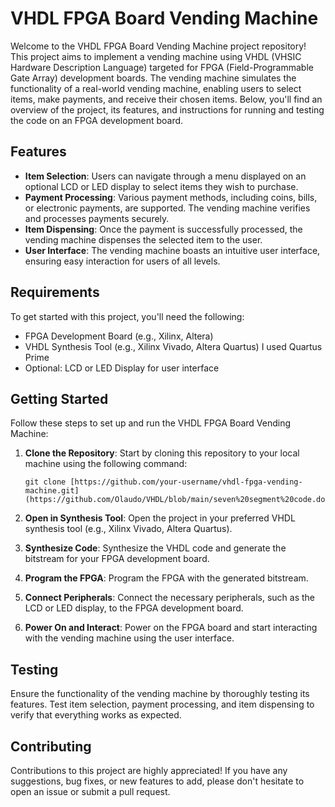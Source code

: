 
# VHDL FPGA Board Vending Machine

Welcome to the VHDL FPGA Board Vending Machine project repository! This project aims to implement a vending machine using VHDL (VHSIC Hardware Description Language) targeted for FPGA (Field-Programmable Gate Array) development boards. The vending machine simulates the functionality of a real-world vending machine, enabling users to select items, make payments, and receive their chosen items. Below, you'll find an overview of the project, its features, and instructions for running and testing the code on an FPGA development board.

## Features

- **Item Selection**: Users can navigate through a menu displayed on an optional LCD or LED display to select items they wish to purchase.
- **Payment Processing**: Various payment methods, including coins, bills, or electronic payments, are supported. The vending machine verifies and processes payments securely.
- **Item Dispensing**: Once the payment is successfully processed, the vending machine dispenses the selected item to the user.
- **User Interface**: The vending machine boasts an intuitive user interface, ensuring easy interaction for users of all levels.

## Requirements

To get started with this project, you'll need the following:

- FPGA Development Board (e.g., Xilinx, Altera)
- VHDL Synthesis Tool (e.g., Xilinx Vivado, Altera Quartus) I used Quartus Prime
- Optional: LCD or LED Display for user interface

## Getting Started

Follow these steps to set up and run the VHDL FPGA Board Vending Machine:

1. **Clone the Repository**: Start by cloning this repository to your local machine using the following command:
   ```
   git clone [https://github.com/your-username/vhdl-fpga-vending-machine.git](https://github.com/Olaudo/VHDL/blob/main/seven%20segment%20code.docx)
   ```

2. **Open in Synthesis Tool**: Open the project in your preferred VHDL synthesis tool (e.g., Xilinx Vivado, Altera Quartus).

3. **Synthesize Code**: Synthesize the VHDL code and generate the bitstream for your FPGA development board.

4. **Program the FPGA**: Program the FPGA with the generated bitstream.

5. **Connect Peripherals**: Connect the necessary peripherals, such as the LCD or LED display, to the FPGA development board.

6. **Power On and Interact**: Power on the FPGA board and start interacting with the vending machine using the user interface.

## Testing

Ensure the functionality of the vending machine by thoroughly testing its features. Test item selection, payment processing, and item dispensing to verify that everything works as expected.

## Contributing

Contributions to this project are highly appreciated! If you have any suggestions, bug fixes, or new features to add, please don't hesitate to open an issue or submit a pull request.


